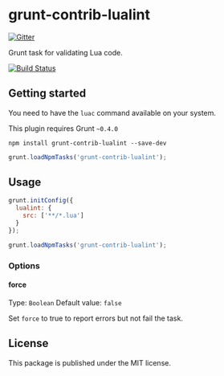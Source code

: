 # grunt-contrib-lualint

[![Gitter](https://badges.gitter.im/Join%20Chat.svg)](https://gitter.im/valeriansaliou/grunt-contrib-lualint?utm_source=badge&utm_medium=badge&utm_campaign=pr-badge&utm_content=badge)

Grunt task for validating Lua code.


[![Build Status](https://semaphoreci.com/api/v1/projects/b0580a5f-c120-4481-a1dd-03dc56add6fa/376003/shields_badge.svg)](https://semaphoreci.com/valeriansaliou/grunt-contrib-lualint)


## Getting started

You need to have the `luac` command available on your system.

This plugin requires Grunt `~0.4.0`

```
npm install grunt-contrib-lualint --save-dev
```

```javascript
grunt.loadNpmTasks('grunt-contrib-lualint');
```

## Usage

```javascript
grunt.initConfig({
  lualint: {
    src: ['**/*.lua']
  }
});

grunt.loadNpmTasks('grunt-contrib-lualint');
```

### Options

#### force

Type: `Boolean` Default value: `false`

Set `force` to true to report errors but not fail the task.

## License

This package is published under the MIT license.
